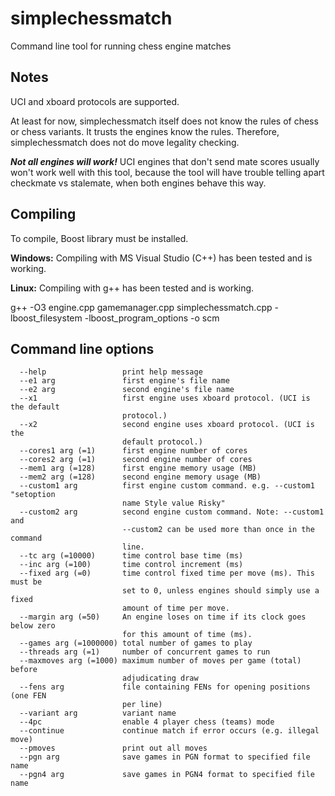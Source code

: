 # simplechessmatch
Command line tool for running chess engine matches

## Notes

UCI and xboard protocols are supported.

At least for now, simplechessmatch itself does not know the rules of chess or chess variants. It trusts the engines know the rules.
Therefore, simplechessmatch does not do move legality checking.

***Not all engines will work!*** UCI engines that don't send mate scores usually won't work well with this tool, because the tool
will have trouble telling apart checkmate vs stalemate, when both engines behave this way.

## Compiling

To compile, Boost library must be installed.

**Windows:** Compiling with MS Visual Studio (C++) has been tested and is working.

**Linux:** Compiling with g++ has been tested and is working.

g++ -O3 engine.cpp gamemanager.cpp simplechessmatch.cpp -lboost_filesystem -lboost_program_options -o scm

## Command line options
```
  --help                 print help message
  --e1 arg               first engine's file name
  --e2 arg               second engine's file name
  --x1                   first engine uses xboard protocol. (UCI is the default
                         protocol.)
  --x2                   second engine uses xboard protocol. (UCI is the
                         default protocol.)
  --cores1 arg (=1)      first engine number of cores
  --cores2 arg (=1)      second engine number of cores
  --mem1 arg (=128)      first engine memory usage (MB)
  --mem2 arg (=128)      second engine memory usage (MB)
  --custom1 arg          first engine custom command. e.g. --custom1 "setoption
                         name Style value Risky"
  --custom2 arg          second engine custom command. Note: --custom1 and
                         --custom2 can be used more than once in the command
                         line.
  --tc arg (=10000)      time control base time (ms)
  --inc arg (=100)       time control increment (ms)
  --fixed arg (=0)       time control fixed time per move (ms). This must be
                         set to 0, unless engines should simply use a fixed
                         amount of time per move.
  --margin arg (=50)     An engine loses on time if its clock goes below zero
                         for this amount of time (ms).
  --games arg (=1000000) total number of games to play
  --threads arg (=1)     number of concurrent games to run
  --maxmoves arg (=1000) maximum number of moves per game (total) before
                         adjudicating draw
  --fens arg             file containing FENs for opening positions (one FEN
                         per line)
  --variant arg          variant name
  --4pc                  enable 4 player chess (teams) mode
  --continue             continue match if error occurs (e.g. illegal move)
  --pmoves               print out all moves
  --pgn arg              save games in PGN format to specified file name
  --pgn4 arg             save games in PGN4 format to specified file name
```
